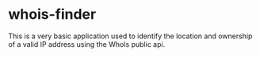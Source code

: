 # whois-finder

This is a very basic application used to identify the location and ownership of a valid IP address using the WhoIs public api.
